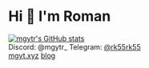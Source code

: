 # Hi 👋 I'm Roman
[![mgytr's GitHub stats](https://github-readme-stats.vercel.app/api?username=mgytr&theme=dark)](https://github.com/anuraghazra/github-readme-stats)  
Discord: @mgytr_ 
Telegram: [@rk55rk55](https://t.me/rk55rk55)  
[mgyt.xyz](https://mgyt.xyz)
[blog](https://blog.mgyt.xyz)
<!--
**mgytr/mgytr** is a ✨ _special_ ✨ repository because its `README.md` (this file) appears on your GitHub profile.

Here are some ideas to get you started:

- 🔭 I’m currently working on ...
- 🌱 I’m currently learning ...
- 👯 I’m looking to collaborate on ...
- 🤔 I’m looking for help with ...
- 💬 Ask me about ...
- 📫 How to reach me: ...
- 😄 Pronouns: ...
- ⚡ Fun fact: ...
-->
